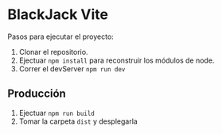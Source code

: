 # BlackJack Vite

Pasos para ejecutar el proyecto:

1. Clonar el repositorio.
2. Ejectuar ```npm install``` para reconstruir los módulos de node.
3. Correr el devServer ```npm run dev```

## Producción

1. Ejectuar ```npm run build```
2. Tomar la carpeta ```dist``` y desplegarla


